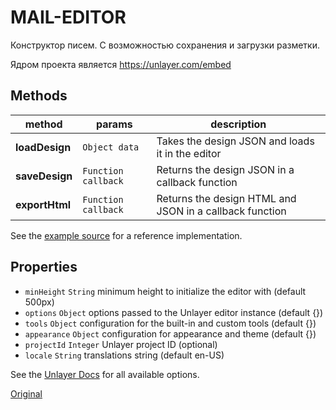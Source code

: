 # MAIL-EDITOR

Конструктор писем. С возможностью сохранения и загрузки разметки.

Ядром проекта является https://unlayer.com/embed

## Methods
| method          | params                   | description                                                    |
| --------------- | ------------------------ | -------------------------------------------------------------- |
| **loadDesign**  | `Object data`            | Takes the design JSON and loads it in the editor               |
| **saveDesign**  | `Function callback`      | Returns the design JSON in a callback function                 |
| **exportHtml**  | `Function callback`      | Returns the design HTML and JSON in a callback function        |

See the [example source](https://github.com/unlayer/vue-email-editor/tree/master/src) for a reference implementation.

## Properties

* `minHeight` `String` minimum height to initialize the editor with (default 500px)
* `options` `Object` options passed to the Unlayer editor instance (default {})
* `tools` `Object` configuration for the built-in and custom tools (default {})
* `appearance` `Object` configuration for appearance and theme (default {})
* `projectId` `Integer` Unlayer project ID (optional)
* `locale` `String` translations string (default en-US)

See the [Unlayer Docs](https://docs.unlayer.com/) for all available options.


[Original](https://github.com/unlayer/vue-email-editor)

